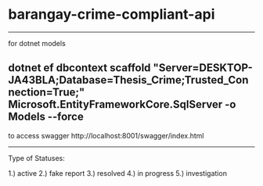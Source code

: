 # barangay-crime-compliant-api


---------------------------------------------------------------------------------------------------------------
for dotnet models

dotnet ef dbcontext scaffold "Server=DESKTOP-JA43BLA;Database=Thesis_Crime;Trusted_Connection=True;" Microsoft.EntityFrameworkCore.SqlServer -o Models --force
---------------------------------------------------------------------------------------------------------------
to access swagger
http://localhost:8001/swagger/index.html

---------------------------------------------------------------------------------------------------------------
Type of Statuses:

1.) active
2.) fake report
3.) resolved
4.) in progress
5.) investigation